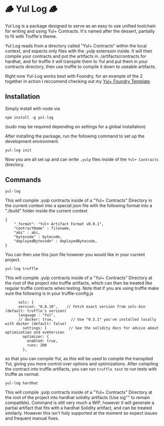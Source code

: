 # 🪵 Yul Log 🪵

Yul Log is a package designed to serve as an easy to use unified toolchain for writing and using Yul+ Contracts. It's named after the dessert, partially to fit with Truffle's theme.

Yul Log reads from a directory called "Yul+ Contracts" within the local context, and expects only files with the .yulp extension inside. It will then compile your contracts and put the artifacts in ./artifacts/contracts for hardhat, and for truffle it will transpile them to Yul and put them in your contracts directory, then use truffle to compile it down to useable artifacts.

Right now Yul-Log works best with Foundry, for an example of the 2 together in action I reccomend checking out my [Yul+ Foundry Template](https://github.com/ControlCplusControlV/Foundry-Yulp).



## Installation

Simply install with node via

```
npm install -g yul-log
```

(sudo may be required depending on settings for a global installation)


After installing the package, run the following command to set up the development environment. 

```
yul-log init
```

Now you are all set up and can write `.yulp` files inside of the `Yul+ Contracts` directory.
## Commands

```
yul-log
```

This will compile .yulp contracts inside of a "Yul+ Contracts" Directory in the current context into a special json file with the following format into a "./build" folder inside the current context

```
{
    "_format": "Yul+ Artifact Format v0.0.1",
    "contractName" : filename,
    "abi" : abi,
    "bytecode" : bytecode,
    "deployedBytecode" : deployedBytecode,
}
```

You can then use this json file however you would like in your current project.

```
yul-log truffle
```

This will compile .yulp contracts inside of a "Yul+ Contracts" Directory at the root of the project into truffle artifacts, which can then be treated like regular truffle contracts when testing. Note that if you are using truffle make sure the following is in your truffle-config.js

```
      solc: {
      version: "0.8.10",    // Fetch exact version from solc-bin (default: truffle's version)
      language : "Yul",
      // docker: true,        // Use "0.5.1" you've installed locally with docker (default: false)
        settings: {          // See the solidity docs for advice about optimization and evmVersion
        optimizer: {
          enabled: true,
          runs: 200
        },
```

so that you can compile Yul, as this will be used to compile the transpiled Yul, giving you more control over options and optimizations. After compiling the contract into truffle artifacts, you can run `truffle test` to run tests with truffle as normal.

```
yul-log hardhat
```
This will compile .yulp contracts inside of a "Yul+ Contracts" Directory at the root of the project into hardhat solidity artifacts (Use sig"" to remain compatible). Command is still very much a WIP, however it will generate a partial artifact that fits with a hardhat Solidity artifact, and can be treated similarly. However this isn't fully supported at the moment so expect issues and frequent manual fixes.
